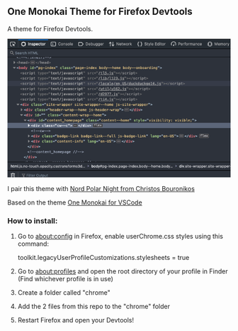 ## One Monokai Theme for Firefox Devtools
A theme for Firefox Devtools.

![One Monokai Firefox Devtools](/theme.png)

I pair this theme with [Nord Polar Night from Christos Bouronikos](https://github.com/ChristosBouronikos/Nord-Polar-Night-Theme)

Based on the theme [One Monokai for VSCode](https://marketplace.visualstudio.com/items?itemName=azemoh.one-monokai)

### How to install:

1. Go to [about:config](about:config) in Firefox, enable userChrome.css styles using this command:

    toolkit.legacyUserProfileCustomizations.stylesheets = true

2. Go to [about:profiles](about:profiles) and open the root directory of your profile in Finder (Find whichever profile is in use)
 
3. Create a folder called "chrome"

4. Add the 2 files from this repo to the "chrome" folder

5. Restart Firefox and open your Devtools!
